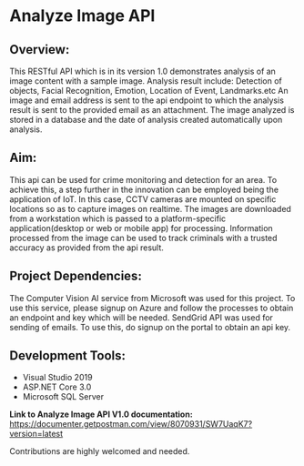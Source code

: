 # Analyze Image API

## Overview: 
This RESTful API which is in its version 1.0 demonstrates analysis of an image content with a sample image. 
Analysis result include: Detection of objects, Facial Recognition, Emotion, Location of Event, Landmarks.etc 
An image and email address is sent to the api endpoint to which the analysis result is sent to the provided email as an attachment.
The image analyzed is stored in a database and the date of analysis created automatically upon analysis.

## Aim:
This api can be used for crime monitoring and detection for an area. 
To achieve this, a step further in the innovation can be employed being the application of IoT. 
In this case, CCTV cameras are mounted on specific locations so as to capture images on realtime. The images are downloaded from a workstation which is passed to a platform-specific application(desktop or web or mobile app) for processing.
Information processed from the image can be used to track criminals with a trusted accuracy as provided from the api result.

## Project Dependencies:
The Computer Vision AI service from Microsoft was used for this project. To use this service, please signup on Azure and follow the processes to obtain an endpoint and key which will be needed.
SendGrid API was used for sending of emails. To use this, do signup on the portal to obtain an api key.

## Development Tools:
* Visual Studio 2019
* ASP.NET Core 3.0
* Microsoft SQL Server

**Link to Analyze Image API V1.0 documentation:**
https://documenter.getpostman.com/view/8070931/SW7UaqK7?version=latest


Contributions are highly welcomed and needed.



